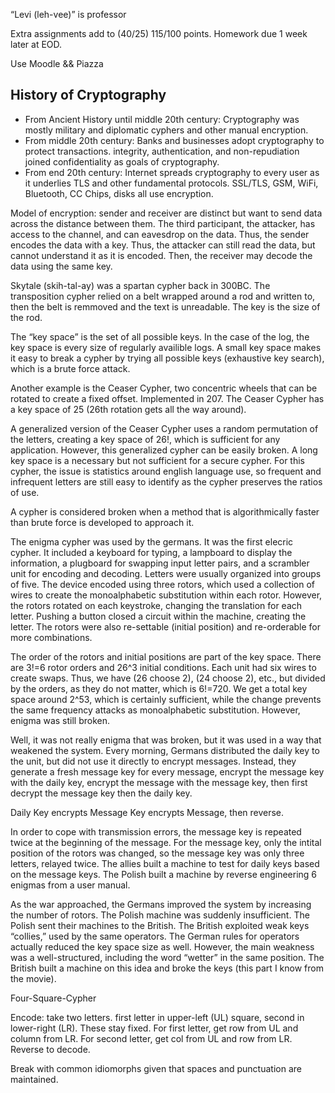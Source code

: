 “Levi (leh-vee)” is professor

Extra assignments add to (40/25) 115/100 points. Homework due 1 week later at EOD.

Use Moodle && Piazza

History of Cryptography
-----------------------

* From Ancient History until middle 20th century: Cryptography was mostly military and diplomatic cyphers and other manual encryption.
* From middle 20th century: Banks and businesses adopt cryptography to protect transactions. integrity, authentication, and non-repudiation joined confidentiality as goals of cryptography.
* From end 20th century: Internet spreads cryptography to every user as it underlies TLS and other fundamental protocols. SSL/TLS, GSM, WiFi, Bluetooth, CC Chips, disks all use encryption.

Model of encryption: sender and receiver are distinct but want to send data across the distance between them. The third participant, the attacker, has access to the channel, and can eavesdrop on the data. Thus, the sender encodes the data with a key. Thus, the attacker can still read the data, but cannot understand it as it is encoded. Then, the receiver may decode the data using the same key.

Skytale (skih-tal-ay) was a spartan cypher back in 300BC. The transposition cypher relied on a belt wrapped around a rod and written to, then the belt is remmoved and the text is unreadable. The key is the size of the rod.

The “key space” is the set of all possible keys. In the case of the log, the key space is every size of regularly availible logs. A small key space makes it easy to break a cypher by trying all possible keys (exhaustive key search), which is a brute force attack.

Another example is the Ceaser Cypher, two concentric wheels that can be rotated to create a fixed offset. Implemented in 207\. The Ceaser Cypher has a key space of 25 (26th rotation gets all the way around).

A generalized version of the Ceaser Cypher uses a random permutation of the letters, creating a key space of 26!, which is sufficient for any application. However, this generalized cypher can be easily broken. A long key space is a necessary but not sufficient for a secure cypher. For this cypher, the issue is statistics around english language use, so frequent and infrequent letters are still easy to identify as the cypher preserves the ratios of use.

A cypher is considered broken when a method that is algorithmically faster than brute force is developed to approach it.

The enigma cypher was used by the germans. It was the first elecric cypher. It included a keyboard for typing, a lampboard to display the information, a plugboard for swapping input letter pairs, and a scrambler unit for encoding and decoding. Letters were usually organized into groups of five. The device encoded using three rotors, which used a collection of wires to create the monoalphabetic substitution within each rotor. However, the rotors rotated on each keystroke, changing the translation for each letter. Pushing a button closed a circuit within the machine, creating the letter. The rotors were also re-settable (initial position) and re-orderable for more combinations.

The order of the rotors and initial positions are part of the key space. There are 3!=6 rotor orders and 26^3 initial conditions. Each unit had six wires to create swaps. Thus, we have (26 choose 2), (24 choose 2), etc., but divided by the orders, as they do not matter, which is 6!=720\. We get a total key space around 2^53, which is certainly sufficient, while the change prevents the same frequency attacks as monoalphabetic substitution. However, enigma was still broken.

Well, it was not really enigma that was broken, but it was used in a way that weakened the system. Every morning, Germans distributed the daily key to the unit, but did not use it directly to encrypt messages. Instead, they generate a fresh message key for every message, encrypt the message key with the daily key, encrypt the message with the message key, then first decrypt the message key then the daily key.

Daily Key encrypts Message Key encrypts Message, then reverse.

In order to cope with transmission errors, the message key is repeated twice at the beginning of the message. For the message key, only the intital position of the rotors was changed, so the message key was only three letters, relayed twice. The allies built a machine to test for daily keys based on the message keys. The Polish built a machine by reverse engineering 6 enigmas from a user manual.

As the war approached, the Germans improved the system by increasing the number of rotors. The Polish machine was suddenly insufficient. The Polish sent their machines to the British. The British exploited weak keys “collies,” used by the same operators. The German rules for operators actually reduced the key space size as well. However, the main weakness was a well-structured, including the word “wetter” in the same position. The British built a machine on this idea and broke the keys (this part I know from the movie).

Four-Square-Cypher

Encode: take two letters. first letter in upper-left (UL) square, second in lower-right (LR). These stay fixed. For first letter, get row from UL and column from LR. For second letter, get col from UL and row from LR. Reverse to decode.

Break with common idiomorphs given that spaces and punctuation are maintained.
